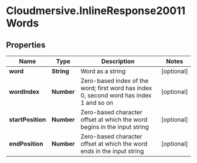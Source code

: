 # Cloudmersive.InlineResponse20011Words

## Properties
Name | Type | Description | Notes
------------ | ------------- | ------------- | -------------
**word** | **String** | Word as a string | [optional] 
**wordIndex** | **Number** | Zero-based index of the word; first word has index 0, second word has index 1 and so on | [optional] 
**startPosition** | **Number** | Zero-based character offset at which the word begins in the input string | [optional] 
**endPosition** | **Number** | Zero-based character offset at which the word ends in the input string | [optional] 


